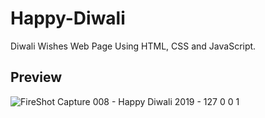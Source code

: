 # Happy-Diwali
 Diwali Wishes Web Page Using HTML, CSS and JavaScript.

## Preview
![FireShot Capture 008 - Happy Diwali 2019 - 127 0 0 1](https://user-images.githubusercontent.com/59678435/197347311-bed35e7f-18c4-4db1-bdc0-1239d510fcfe.png)
